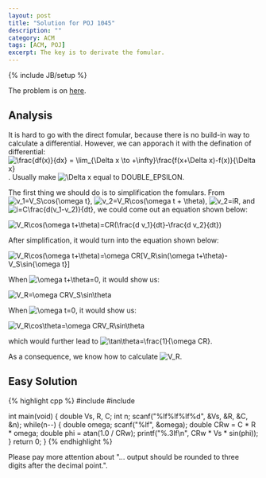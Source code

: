 ```yaml
---
layout: post
title: "Solution for POJ 1045"
description: ""
category: ACM
tags: [ACM, POJ]
excerpt: The key is to derivate the fomular.
---
```

{% include JB/setup %}

The problem is on [here](http://poj.org/problem?id=1045).

## Analysis

It is hard to go with the direct fomular, because there is no build-in way to calculate a differential. However, we can apporach it with the defination of differential: ![\frac{df(x)}{dx} = \lim_{\Delta x \to +\infty}\frac{f(x+\Delta x)-f(x)}{\Delta x}](http://chart.apis.google.com/chart?cht=tx&chl=\frac{df%28x%29}{dx}%20=%20\lim_{\Delta%20x%20\to%2B\infty}\frac{f%28x%2B\Delta%20x%29-f%28x%29}{\Delta%20x}). Usually make ![\Delta x](http://chart.apis.google.com/chart?cht=tx&chl=\Delta%20x) equal to DOUBLE\_EPSILON.

The first thing we should do is to simplification the fomulars. From ![v_1=V_S\cos{\omega t}](http://chart.apis.google.com/chart?cht=tx&chl=v_1=V_S\cos{\omega%20t}), ![v_2=V_R\cos(\omega t + \theta)](http://chart.apis.google.com/chart?cht=tx&chl=v_2=V_R\cos%28\omega%20t%2B\theta%29), ![v_2=iR](chart.apis.google.com/chart?cht=tx&chl=v_2=iR), and ![i=C\frac{d(v_1-v_2)}{dt}](http://chart.apis.google.com/chart?cht=tx&chl=i=C\frac{d%28v_1-v_2%29}{dt}), we could come out an equation shown below:

![V_R\cos(\omega t+\theta)=CR(\frac{d v_1}{dt}-\frac{d v_2}{dt})](http://chart.apis.google.com/chart?cht=tx&chl=V_R\cos%28\omega%20t%2B\theta%29=CR%28\frac{d%20v_1}{dt}-\frac{d%20v_2}{dt}%29)

After simplification, it would turn into the equation shown below:

![V_R\cos(\omega t+\theta)=\omega CR\[V_R\sin(\omega t+\theta)-V_S\sin{\omega t}\]](http://chart.apis.google.com/chart?cht=tx&chl=V_R\cos%28\omega%20t%2B\theta%29=\omega%20CR%5BV_R\sin%28\omega%20t%2B\theta%29-V_S\sin{\omega%20t}%5D)

When ![\omega t+\theta=0](http://chart.apis.google.com/chart?cht=tx&chl=\omega%20t%2B\theta=0), it would show us:

![V_R=\omega CRV_S\sin\theta](http://chart.apis.google.com/chart?cht=tx&chl=V_R=\omega%20CRV_S\sin\theta)

When ![\omega t=0](http://chart.apis.google.com/chart?cht=tx&chl=\omega%20t=0), it would show us:

![V_R\cos\theta=\omega CRV_R\sin\theta](http://chart.apis.google.com/chart?cht=tx&chl=V_R\cos\theta=\omega%20CRV_R\sin\theta)

which would further lead to ![\tan\theta=\frac{1}{\omega CR}](http://chart.apis.google.com/chart?cht=tx&chl=\tan\theta=\frac{1}{\omega%20CR}).

As a consequence, we know how to calculate ![V_R](http://chart.apis.google.com/chart?cht=tx&chl=V_R).

## Easy Solution

{% highlight cpp %}
#include <cstdio>
#include <cmath>

int main(void)
{
    double Vs, R, C;
    int n;
    scanf("%lf%lf%lf%d", &Vs, &R, &C, &n);
    while(n--) {
        double omega;
        scanf("%lf", &omega);
        double CRw = C * R * omega;
        double phi = atan(1.0 / CRw);
        printf("%.3lf\n", CRw * Vs * sin(phi));
    }
    return 0;
}
{% endhighlight %}

Please pay more attention about "... output should be rounded to three digits after the decimal point.".
